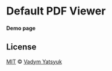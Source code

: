 # Default PDF Viewer

#### Demo page

## License

[MIT](https://tldrlegal.com/license/mit-license) © [Vadym Yatsyuk](https://github.com/vadimdez)
